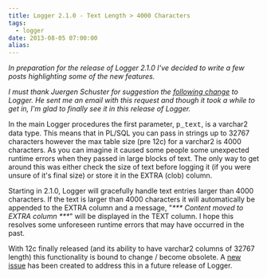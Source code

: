```yaml
---
title: Logger 2.1.0 - Text Length > 4000 Characters
tags:
  - logger
date: 2013-08-05 07:00:00
alias:
---
```


_In preparation for the release of Logger 2.1.0 I've decided to write a few posts highlighting some of the new features._ 

_I must thank Juergen Schuster for suggestion the [following change](https://github.com/tmuth/Logger---A-PL-SQL-Logging-Utility/issues/17) to Logger. He sent me an email with this request and though it took a  while to get in, I'm glad to finally see it in this release of Logger._

In the main Logger procedures the first parameter, <span style="font-family: &quot;Courier New&quot;,Courier,monospace;">p_text</span>,  is a varchar2 data type. This means that in PL/SQL you can pass in  strings up to 32767 characters however the max table size (pre 12c) for a  varchar2 is 4000 characters. As you can imagine it caused some people  some unexpected runtime errors when they passed in large blocks of text.  The only way to get around this was either check the size of text  before logging it (if you were unsure of it's final size) or store it in  the EXTRA (clob) column.

Starting in 2.1.0, Logger  will gracefully handle text entries larger than 4000 characters. If the  text is larger than 4000 characters it will automatically be appended to  the EXTRA column and a message, "_*** Content moved to EXTRA column ***_" will be displayed in the TEXT column. I hope this resolves some unforeseen runtime errors that may have occurred in the past. 

With  12c finally released (and its ability to have varchar2 columns of 32767  length) this functionality is bound to change / become obsolete. A [new issue](https://github.com/tmuth/Logger---A-PL-SQL-Logging-Utility/issues/30) has been created to address this in a future release of Logger.